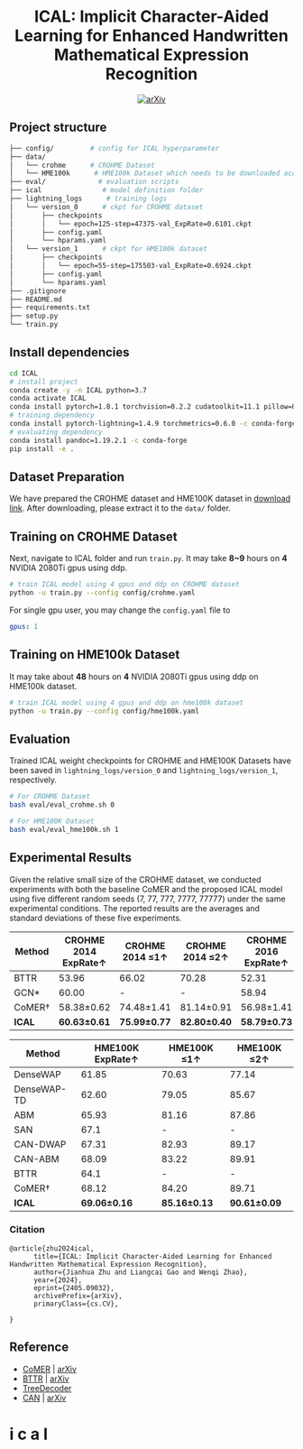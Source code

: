 <div align="center">    
 
# ICAL: Implicit Character-Aided Learning for Enhanced Handwritten Mathematical Expression Recognition 
[![arXiv](https://img.shields.io/badge/arXiv-2405.09032-b31b1b.svg)](https://arxiv.org/abs/2405.09032)

</div>

## Project structure
```bash
├── config/         # config for ICAL hyperparameter
├── data/
│   └── crohme      # CROHME Dataset
│   └── HME100k      # HME100k Dataset which needs to be downloaded according to the instructions below.
├── eval/             # evaluation scripts
├── ical               # model definition folder
├── lightning_logs      # training logs
│   └── version_0      # ckpt for CROHME dataset
│       ├── checkpoints
│       │   └── epoch=125-step=47375-val_ExpRate=0.6101.ckpt
│       ├── config.yaml
│       └── hparams.yaml
│   └── version_1      # ckpt for HME100k dataset
│       ├── checkpoints
│       │   └── epoch=55-step=175503-val_ExpRate=0.6924.ckpt
│       ├── config.yaml
│       └── hparams.yaml
├── .gitignore
├── README.md
├── requirements.txt
├── setup.py
└── train.py
```

## Install dependencies   
```bash
cd ICAL
# install project   
conda create -y -n ICAL python=3.7
conda activate ICAL
conda install pytorch=1.8.1 torchvision=0.2.2 cudatoolkit=11.1 pillow=8.4.0 -c pytorch -c nvidia
# training dependency
conda install pytorch-lightning=1.4.9 torchmetrics=0.6.0 -c conda-forge
# evaluating dependency
conda install pandoc=1.19.2.1 -c conda-forge
pip install -e .
 ```
## Dataset Preparation
We have prepared the CROHME dataset and HME100K dataset in [download link](https://disk.pku.edu.cn/link/AAF10CCC4D539543F68847A9010C607139). After downloading, please extract it to the `data/` folder.

## Training on CROHME Dataset
Next, navigate to ICAL folder and run `train.py`. It may take **8~9** hours on **4** NVIDIA 2080Ti gpus using ddp.
```bash
# train ICAL model using 4 gpus and ddp on CROHME dataset
python -u train.py --config config/crohme.yaml
```

For single gpu user, you may change the `config.yaml` file to
```yaml
gpus: 1
```

## Training on HME100k Dataset
It may take about **48** hours on **4** NVIDIA 2080Ti gpus using ddp on HME100k dataset.
```bash
# train ICAL model using 4 gpus and ddp on hme100k dataset
python -u train.py --config config/hme100k.yaml
```

## Evaluation
Trained ICAL weight checkpoints for CROHME and HME100K Datasets have been saved in `lightning_logs/version_0` and `lightning_logs/version_1`, respectively.

```bash
# For CROHME Dataset
bash eval/eval_crohme.sh 0

# For HME100K Dataset
bash eval/eval_hme100k.sh 1
```
## Experimental Results
Given the relative small size of the CROHME dataset, we conducted experiments with both the baseline CoMER and the proposed ICAL model using five different random seeds (7, 77, 777, 7777, 77777) under the same experimental conditions. The reported results are the averages and standard deviations of these five experiments.

| Method    | CROHME 2014 ExpRate↑ | CROHME 2014 ≤1↑ | CROHME 2014 ≤2↑ | CROHME 2016 ExpRate↑ | CROHME 2016 ≤1↑ | CROHME 2016 ≤2↑ | CROHME 2019 ExpRate↑ | CROHME 2019 ≤1↑ | CROHME 2019 ≤2↑ |
|-----------|----------------------|-----------------|-----------------|----------------------|-----------------|-----------------|----------------------|-----------------|-----------------|
| BTTR      | 53.96                | 66.02           | 70.28           | 52.31                | 63.90           | 68.61           | 52.96                | 65.97           | 69.14           |
| GCN*      | 60.00                | -               | -               | 58.94                | -               | -               | 61.63                | -               | -               |
| CoMER†    | 58.38±0.62           | 74.48±1.41      | 81.14±0.91      | 56.98±1.41           | 74.44±0.93      | 81.87±0.73      | 59.12±0.43           | 77.45±0.70      | 83.87±0.80      |
| **ICAL**  | **60.63±0.61**       | **75.99±0.77**  | **82.80±0.40**  | **58.79±0.73**       | **76.06±0.37**  | **83.38±0.16**  | **60.51±0.71**       | **78.00±0.66**  | **84.63±0.45**  |


| Method    | HME100K ExpRate↑ | HME100K ≤1↑    | HME100K ≤2↑    |
|-----------|------------------|----------------|----------------|
| DenseWAP  | 61.85            | 70.63          | 77.14          |
| DenseWAP-TD | 62.60          | 79.05          | 85.67          |
| ABM       | 65.93            | 81.16          | 87.86          |
| SAN       | 67.1             | -              | -              |
| CAN-DWAP  | 67.31            | 82.93          | 89.17          |
| CAN-ABM   | 68.09            | 83.22          | 89.91          |
| BTTR      | 64.1             | -              | -              |
| CoMER†    | 68.12            | 84.20          | 89.71          |
| **ICAL**  | **69.06±0.16**   | **85.16±0.13** | **90.61±0.09** |


### Citation   
```
@article{zhu2024ical,
      title={ICAL: Implicit Character-Aided Learning for Enhanced Handwritten Mathematical Expression Recognition}, 
      author={Jianhua Zhu and Liangcai Gao and Wenqi Zhao},
      year={2024},
      eprint={2405.09032},
      archivePrefix={arXiv},
      primaryClass={cs.CV},
      
}
```

## Reference
- [CoMER](https://github.com/Green-Wood/CoMER) | [arXiv](https://arxiv.org/abs/2207.04410)
- [BTTR](https://github.com/Green-Wood/BTTR) | [arXiv](https://arxiv.org/abs/2105.02412)
- [TreeDecoder](https://github.com/JianshuZhang/TreeDecoder)
- [CAN](https://github.com/LBH1024/CAN) | [arXiv](https://arxiv.org/abs/2207.11463)

#   i c a l 
 
 
